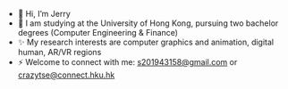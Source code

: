 - 👋 Hi, I’m Jerry
- 👀 I am studying at the University of Hong Kong, pursuing two bachelor degrees (Computer Engineering & Finance)
- ✨ My research interests are computer graphics and animation, digital human, AR/VR regions
- ⚡ Welcome to connect with me: s201943158@gmail.com or crazytse@connect.hku.hk
